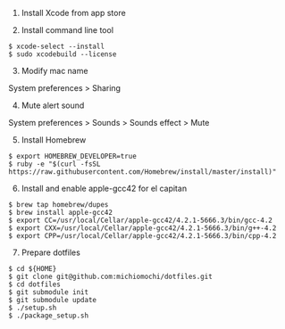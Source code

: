 1. Install Xcode from app store

2. Install command line tool

```
$ xcode-select --install
$ sudo xcodebuild --license
```

3. Modify mac name

System preferences > Sharing

4. Mute alert sound

System preferences > Sounds > Sounds effect > Mute


5. Install Homebrew

```
$ export HOMEBREW_DEVELOPER=true
$ ruby -e "$(curl -fsSL https://raw.githubusercontent.com/Homebrew/install/master/install)"
```

6. Install and enable apple-gcc42 for el capitan

```
$ brew tap homebrew/dupes
$ brew install apple-gcc42
$ export CC=/usr/local/Cellar/apple-gcc42/4.2.1-5666.3/bin/gcc-4.2
$ export CXX=/usr/local/Cellar/apple-gcc42/4.2.1-5666.3/bin/g++-4.2
$ export CPP=/usr/local/Cellar/apple-gcc42/4.2.1-5666.3/bin/cpp-4.2
```

7. Prepare dotfiles

```
$ cd ${HOME}
$ git clone git@github.com:michiomochi/dotfiles.git
$ cd dotfiles
$ git submodule init
$ git submodule update
$ ./setup.sh
$ ./package_setup.sh
```
